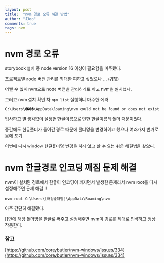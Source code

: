 ```yaml
---
layout: post
title:  "nvm 경로 오류 해결 방법"
author: "JJoo"
comments: true
tags: nvm
---
```



# nvm 경로 오류  

storybook 설치 중 node version 16 이상이 필요함을 마주했다.

프로젝트별 node 버전 관리를 최대한 피하고 싶었으나 ... (귀찮)

어쩔 수 없이 nvm으로 node 버전을 관리하기로 하고 nvm을 설치했다. 

그러고 nvm 설치 확인 차 `npm list` 실행하니 마주한 에러

```
C:\Users\���ֿ�\AppData\Roaming\nvm could not be found or does not exist
```

입사하고 별 생각없이 설정한 한글이름으로 인한 한글이름의 폴더 때문이었다. 

중간에도 한글폴더가 들어간 경로 때문에 폴더명을 변경하려고 했으나 여러가지 번거로움에 포기. 

이번에 다시 window 한글폴더명 변경을 하지 않고 할 수 있는 쉬운 해결법을 찾았다. 

# nvm 한글경로 인코딩 깨짐 문제 해결

nvm이 설치된 경로에서 한글이 인코딩이 깨지면서 발생한 문제라서 nvm root를 다시 설정해주면 문제 해결 !! 

```
nvm root C:\Users\[해당폴더명]\AppData\Roaming\nvm
```

아주 간단히 해결됐다. 

[]안에 해당 폴더명을 한글로 써주고 설정해주면 nvm이 경로를 제대로 인식하고 정상 작동한다. 




### 참고 

[https://github.com/coreybutler/nvm-windows/issues/334](https://github.com/coreybutler/nvm-windows/issues/334)





